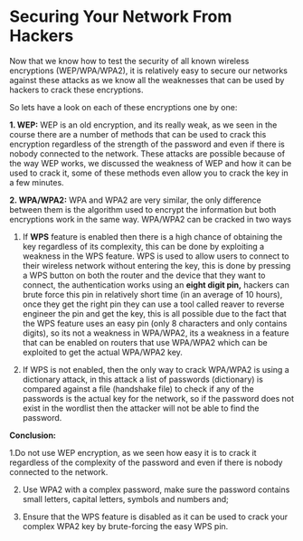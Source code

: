 # Securing Your Network From Hackers

Now that we know how to test the security of all known wireless encryptions (WEP/WPA/WPA2), it is relatively easy to secure our networks against these attacks as we know all the weaknesses that can be used by hackers to crack these encryptions.

So lets have a look on each of these encryptions one by one:

**1. WEP:** WEP is an old encryption, and its really weak, as we seen in the course there are a number of methods that can be used to crack this encryption regardless of the strength of the password and even if there is nobody connected to the network. These attacks are possible because of the way WEP works, we discussed the weakness of WEP and how it can be used to crack it, some of these methods even allow you to crack the key in a few minutes.

**2. WPA/WPA2:** WPA and WPA2 are very similar, the only difference between them is the algorithm used to encrypt the information but both encryptions work in the same way. WPA/WPA2 can be cracked in two ways

1. If **WPS** feature is enabled then there is a high chance of obtaining the key regardless of its complexity, this can be done by exploiting a weakness in the WPS feature. WPS is used to allow users to connect to their wireless network without entering the key, this is done by pressing a WPS button on both the router and the device that they want to connect, the authentication works using an **eight digit pin,** hackers can brute force this pin in relatively short time (in an average of 10 hours), once they get the right pin they can use a tool called reaver to reverse engineer the pin and get the key, this is all possible due to the fact that the WPS feature uses an easy pin (only 8 characters and only contains digits), so its not a weakness in WPA/WPA2, its a weakness in a feature that can be enabled on routers that use WPA/WPA2 which can be exploited to get the actual WPA/WPA2 key.

2. If WPS is not enabled, then the only way to crack WPA/WPA2 is using a dictionary attack, in this attack a list of passwords (dictionary) is compared against a file (handshake file) to check if any of the passwords is the actual key for the network, so if the password does not exist in the wordlist then the attacker will not be able to find the password.

**Conclusion:**

1.Do not use WEP encryption, as we seen how easy it is to crack it regardless of the complexity of the password and even if there is nobody connected to the network.

2. Use WPA2 with a complex password, make sure the password contains small letters, capital letters, symbols and numbers and;

3. Ensure that the WPS feature is disabled as it can be used to crack your complex WPA2 key by brute-forcing the easy WPS pin.